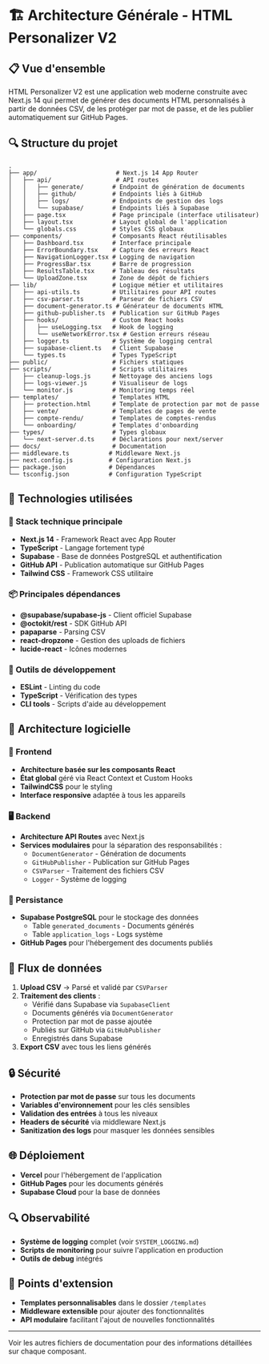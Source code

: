 # 🏗️ Architecture Générale - HTML Personalizer V2

## 📋 Vue d'ensemble

HTML Personalizer V2 est une application web moderne construite avec Next.js 14 qui permet de générer des documents HTML personnalisés à partir de données CSV, de les protéger par mot de passe, et de les publier automatiquement sur GitHub Pages.

## 🔍 Structure du projet

```
.
├── app/                      # Next.js 14 App Router
│   ├── api/                  # API routes
│   │   ├── generate/        # Endpoint de génération de documents
│   │   ├── github/          # Endpoints liés à GitHub
│   │   ├── logs/            # Endpoints de gestion des logs
│   │   └── supabase/        # Endpoints liés à Supabase
│   ├── page.tsx             # Page principale (interface utilisateur)
│   ├── layout.tsx           # Layout global de l'application
│   └── globals.css          # Styles CSS globaux
├── components/              # Composants React réutilisables
│   ├── Dashboard.tsx        # Interface principale
│   ├── ErrorBoundary.tsx    # Capture des erreurs React
│   ├── NavigationLogger.tsx # Logging de navigation
│   ├── ProgressBar.tsx      # Barre de progression
│   ├── ResultsTable.tsx     # Tableau des résultats
│   └── UploadZone.tsx       # Zone de dépôt de fichiers
├── lib/                     # Logique métier et utilitaires
│   ├── api-utils.ts         # Utilitaires pour API routes
│   ├── csv-parser.ts        # Parseur de fichiers CSV
│   ├── document-generator.ts # Générateur de documents HTML
│   ├── github-publisher.ts  # Publication sur GitHub Pages
│   ├── hooks/               # Custom React hooks
│   │   ├── useLogging.tsx   # Hook de logging
│   │   └── useNetworkError.tsx # Gestion erreurs réseau
│   ├── logger.ts            # Système de logging central
│   ├── supabase-client.ts   # Client Supabase
│   └── types.ts             # Types TypeScript
├── public/                  # Fichiers statiques
├── scripts/                 # Scripts utilitaires
│   ├── cleanup-logs.js      # Nettoyage des anciens logs
│   ├── logs-viewer.js       # Visualiseur de logs
│   └── monitor.js           # Monitoring temps réel
├── templates/               # Templates HTML
│   ├── protection.html      # Template de protection par mot de passe
│   ├── vente/               # Templates de pages de vente
│   ├── compte-rendu/        # Templates de comptes-rendus
│   └── onboarding/          # Templates d'onboarding
├── types/                   # Types globaux
│   └── next-server.d.ts     # Déclarations pour next/server
├── docs/                    # Documentation
├── middleware.ts           # Middleware Next.js
├── next.config.js          # Configuration Next.js
├── package.json            # Dépendances
└── tsconfig.json           # Configuration TypeScript
```

## 🚀 Technologies utilisées

### 🧰 Stack technique principale

- **Next.js 14** - Framework React avec App Router
- **TypeScript** - Langage fortement typé
- **Supabase** - Base de données PostgreSQL et authentification
- **GitHub API** - Publication automatique sur GitHub Pages
- **Tailwind CSS** - Framework CSS utilitaire

### 📦 Principales dépendances

- **@supabase/supabase-js** - Client officiel Supabase
- **@octokit/rest** - SDK GitHub API
- **papaparse** - Parsing CSV
- **react-dropzone** - Gestion des uploads de fichiers
- **lucide-react** - Icônes modernes

### 🔧 Outils de développement

- **ESLint** - Linting du code
- **TypeScript** - Vérification des types
- **CLI tools** - Scripts d'aide au développement

## 🧠 Architecture logicielle

### 📱 Frontend

- **Architecture basée sur les composants React**
- **État global** géré via React Context et Custom Hooks
- **TailwindCSS** pour le styling
- **Interface responsive** adaptée à tous les appareils

### 🖥️ Backend

- **Architecture API Routes** avec Next.js
- **Services modulaires** pour la séparation des responsabilités :
  - `DocumentGenerator` - Génération de documents
  - `GitHubPublisher` - Publication sur GitHub Pages
  - `CSVParser` - Traitement des fichiers CSV
  - `Logger` - Système de logging

### 💾 Persistance

- **Supabase PostgreSQL** pour le stockage des données
  - Table `generated_documents` - Documents générés
  - Table `application_logs` - Logs système
- **GitHub Pages** pour l'hébergement des documents publiés

## 🔄 Flux de données

1. **Upload CSV** → Parsé et validé par `CSVParser`
2. **Traitement des clients** :
   - Vérifié dans Supabase via `SupabaseClient`
   - Documents générés via `DocumentGenerator`
   - Protection par mot de passe ajoutée
   - Publiés sur GitHub via `GitHubPublisher`
   - Enregistrés dans Supabase
3. **Export CSV** avec tous les liens générés

## 🔒 Sécurité

- **Protection par mot de passe** sur tous les documents
- **Variables d'environnement** pour les clés sensibles
- **Validation des entrées** à tous les niveaux
- **Headers de sécurité** via middleware Next.js
- **Sanitization des logs** pour masquer les données sensibles

## 🌐 Déploiement

- **Vercel** pour l'hébergement de l'application
- **GitHub Pages** pour les documents générés
- **Supabase Cloud** pour la base de données

## 🔍 Observabilité

- **Système de logging** complet (voir `SYSTEM_LOGGING.md`)
- **Scripts de monitoring** pour suivre l'application en production
- **Outils de debug** intégrés

## 🧩 Points d'extension

- **Templates personnalisables** dans le dossier `/templates`
- **Middleware extensible** pour ajouter des fonctionnalités
- **API modulaire** facilitant l'ajout de nouvelles fonctionnalités

---

Voir les autres fichiers de documentation pour des informations détaillées sur chaque composant.
